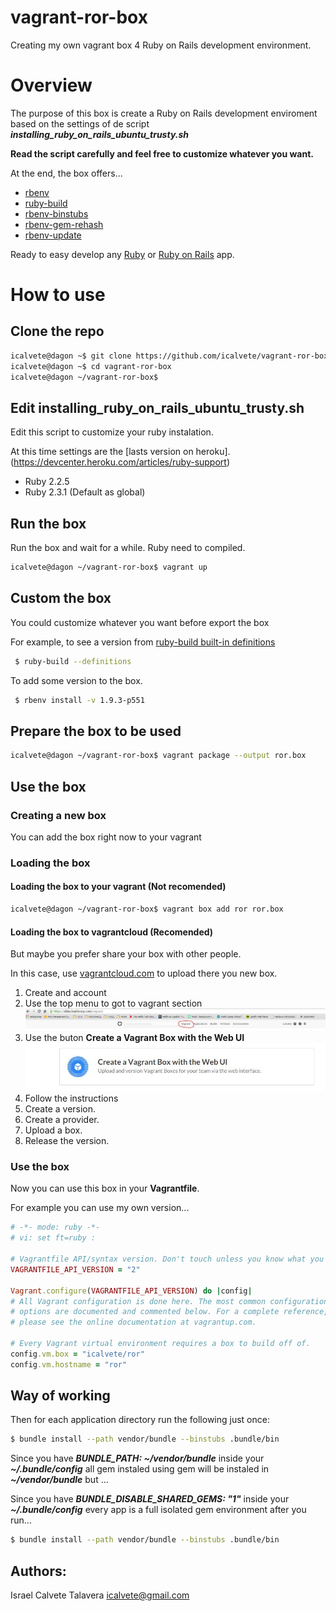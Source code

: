 # vagrant-ror-box

Creating my own vagrant box 4 Ruby on Rails development environment.

# Overview

The purpose of this box is create a Ruby on Rails development enviroment based on the settings of de script **_installing_ruby_on_rails_ubuntu_trusty.sh_**

**Read the script carefully and feel free to customize whatever you want.**

At the end, the box offers...

* [rbenv](https://github.com/sstephenson/rbenv)
* [ruby-build](https://github.com/sstephenson/ruby-build)
* [rbenv-binstubs](https://github.com/ianheggie/rbenv-binstubs)
* [rbenv-gem-rehash](https://github.com/sstephenson/rbenv-gem-rehash)
* [rbenv-update](https://github.com/rkh/rbenv-update)

Ready to easy develop any [Ruby](http://ruby-doc.org/) or [Ruby on Rails](http://rubyonrails.org/) app.

# How to use

## Clone the repo

```bash
icalvete@dagon ~$ git clone https://github.com/icalvete/vagrant-ror-box.git
icalvete@dagon ~$ cd vagrant-ror-box
icalvete@dagon ~/vagrant-ror-box$
```

## Edit installing_ruby_on_rails_ubuntu_trusty.sh

Edit this script to customize your ruby instalation.

At this time settings are the [lasts version on heroku].(https://devcenter.heroku.com/articles/ruby-support)

* Ruby 2.2.5
* Ruby 2.3.1 (Default as global)

## Run the box

Run the box and wait for a while. Ruby need to compiled.

```bash
icalvete@dagon ~/vagrant-ror-box$ vagrant up
```

## Custom the box

You could customize whatever you want before export the box

For example, to see a version from [ruby-build built-in definitions](https://github.com/rbenv/ruby-build/tree/master/share/ruby-build)

```bash
 $ ruby-build --definitions
```

To add some version to the box.

```bash
 $ rbenv install -v 1.9.3-p551
```

## Prepare the box to be used

```bash
icalvete@dagon ~/vagrant-ror-box$ vagrant package --output ror.box
```

## Use the box

### Creating a new box

You can add the box right now to your vagrant 

### Loading the box

#### Loading the box to your vagrant (Not recomended)

```bash
icalvete@dagon ~/vagrant-ror-box$ vagrant box add ror ror.box
```

#### Loading the box to vagrantcloud (Recomended)

But maybe you prefer share your box with other people.

In this case, use [vagrantcloud.com](http://vagrantcloud.com) to upload there you new box.

1. Create and account
2. Use the top menu to got to vagrant section
![alt tag](https://raw.githubusercontent.com/icalvete/vagrant-ror-box/master/doc/topmenu.jpg)
3. Use the buton **Create a Vagrant Box with the Web UI**
![alt tag](https://raw.githubusercontent.com/icalvete/vagrant-ror-box/master/doc/createbox.jpg)
4. Follow the instructions
  1. Create a version.
  2. Create a provider.
  3. Upload a box.
  4. Release the version.

### Use the box

Now you can use this box in your **Vagrantfile**.

For example you can use my own version...

```ruby
# -*- mode: ruby -*-
# vi: set ft=ruby :

# Vagrantfile API/syntax version. Don't touch unless you know what you're doing!
VAGRANTFILE_API_VERSION = "2"

Vagrant.configure(VAGRANTFILE_API_VERSION) do |config|
# All Vagrant configuration is done here. The most common configuration
# options are documented and commented below. For a complete reference,
# please see the online documentation at vagrantup.com.

# Every Vagrant virtual environment requires a box to build off of.
config.vm.box = "icalvete/ror"
config.vm.hostname = "ror"
```

## Way of working

Then for each application directory run the following just once:

```bash
$ bundle install --path vendor/bundle --binstubs .bundle/bin
```

Since you have **_BUNDLE_PATH: ~/vendor/bundle_** inside your **_~/.bundle/config_** all gem instaled using gem will be instaled in **_~/vendor/bundle_** but ...

Since you have **_BUNDLE_DISABLE_SHARED_GEMS: "1"_** inside your **_~/.bundle/config_** every app is a full isolated gem environment after you run...

```bash
$ bundle install --path vendor/bundle --binstubs .bundle/bin
```

## Authors:

Israel Calvete Talavera <icalvete@gmail.com>
